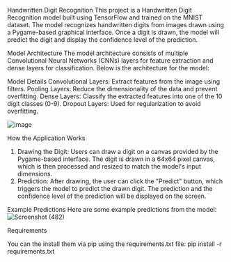 Handwritten Digit Recognition
This project is a Handwritten Digit Recognition model built using TensorFlow and trained on the MNIST dataset. The model recognizes handwritten digits from images drawn using a Pygame-based graphical interface. Once a digit is drawn, the model will predict the digit and display the confidence level of the prediction.

Model Architecture
The model architecture consists of multiple Convolutional Neural Networks (CNNs) layers for feature extraction and dense layers for classification. Below is the architecture for the model:

Model Details
  Convolutional Layers: Extract features from the image using filters.
  Pooling Layers: Reduce the dimensionality of the data and prevent overfitting.
  Dense Layers: Classify the extracted features into one of the 10 digit classes (0-9).
  Dropout Layers: Used for regularization to avoid overfitting.

![image](https://github.com/user-attachments/assets/e9a6f993-3946-4533-bcb1-de425e3ae733)

How the Application Works
1. Drawing the Digit:
  Users can draw a digit on a canvas provided by the Pygame-based interface.
  The digit is drawn in a 64x64 pixel canvas, which is then processed and resized to match the model's input dimensions.
2. Prediction:
  After drawing, the user can click the "Predict" button, which triggers the model to predict the drawn digit.
  The prediction and the confidence level of the prediction will be displayed on the screen.

Example Predictions
  Here are some example predictions from the model:
    ![Screenshot (482)](https://github.com/user-attachments/assets/8774cb35-62c3-467d-92c5-c79ef943809b)

Requirements

  You can the install them via pip using the requirements.txt file:
    pip install -r requirements.txt

